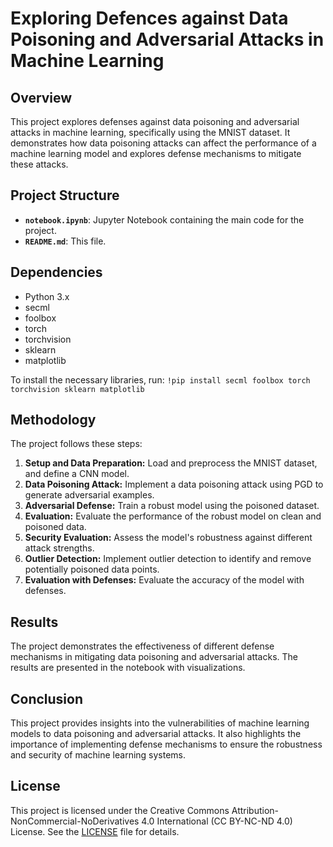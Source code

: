 # Exploring Defences against Data Poisoning and Adversarial Attacks in Machine Learning

## Overview

This project explores defenses against data poisoning and adversarial attacks in machine learning, specifically using the MNIST dataset. It demonstrates how data poisoning attacks can affect the performance of a machine learning model and explores defense mechanisms to mitigate these attacks.

## Project Structure

- **`notebook.ipynb`**: Jupyter Notebook containing the main code for the project.
- **`README.md`**: This file.

## Dependencies

- Python 3.x
- secml
- foolbox
- torch
- torchvision
- sklearn
- matplotlib

To install the necessary libraries, run:
```!pip install secml foolbox torch torchvision sklearn matplotlib```

## Methodology

The project follows these steps:

1. **Setup and Data Preparation:** Load and preprocess the MNIST dataset, and define a CNN model.
2. **Data Poisoning Attack:** Implement a data poisoning attack using PGD to generate adversarial examples.
3. **Adversarial Defense:** Train a robust model using the poisoned dataset.
4. **Evaluation:** Evaluate the performance of the robust model on clean and poisoned data.
5. **Security Evaluation:** Assess the model's robustness against different attack strengths.
6. **Outlier Detection:** Implement outlier detection to identify and remove potentially poisoned data points.
7. **Evaluation with Defenses:** Evaluate the accuracy of the model with defenses.

## Results

The project demonstrates the effectiveness of different defense mechanisms in mitigating data poisoning and adversarial attacks. The results are presented in the notebook with visualizations.

## Conclusion

This project provides insights into the vulnerabilities of machine learning models to data poisoning and adversarial attacks. It also highlights the importance of implementing defense mechanisms to ensure the robustness and security of machine learning systems.

## License
This project is licensed under the Creative Commons Attribution-NonCommercial-NoDerivatives 4.0 International (CC BY-NC-ND 4.0) License. See the [LICENSE](./LICENSE) file for details.
